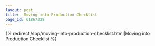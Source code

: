 ```yaml
---
layout: post
title:  Moving into Production Checklist
page_id: 61867329
---
```


{% redirect /sbp/moving-into-production-checklist.html|Moving into Production Checklist %}
